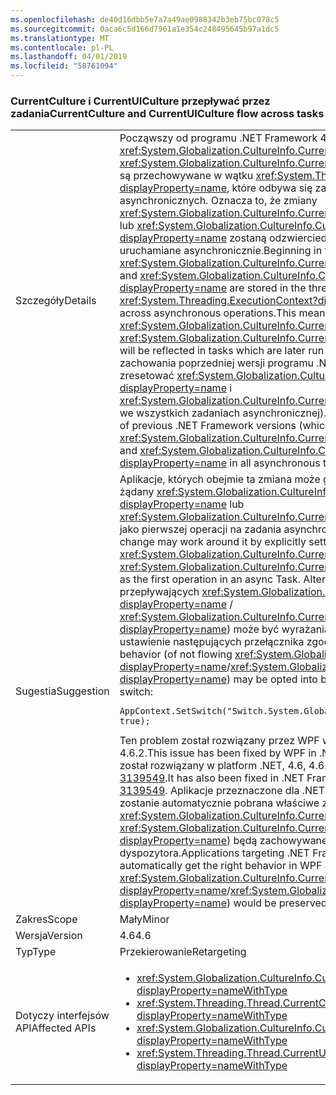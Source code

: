```yaml
---
ms.openlocfilehash: de40d16dbb5e7a7a49ae0988342b3eb75bc078c5
ms.sourcegitcommit: 0aca6c5d166d7961a1e354c248495645b97a1dc5
ms.translationtype: MT
ms.contentlocale: pl-PL
ms.lasthandoff: 04/01/2019
ms.locfileid: "58761094"
---
```

### <a name="currentculture-and-currentuiculture-flow-across-tasks"></a><span data-ttu-id="03122-101">CurrentCulture i CurrentUICulture przepływać przez zadania</span><span class="sxs-lookup"><span data-stu-id="03122-101">CurrentCulture and CurrentUICulture flow across tasks</span></span>

|   |   |
|---|---|
|<span data-ttu-id="03122-102">Szczegóły</span><span class="sxs-lookup"><span data-stu-id="03122-102">Details</span></span>|<span data-ttu-id="03122-103">Począwszy od programu .NET Framework 4.6 <xref:System.Globalization.CultureInfo.CurrentCulture?displayProperty=name> i <xref:System.Globalization.CultureInfo.CurrentUICulture?displayProperty=name> są przechowywane w wątku <xref:System.Threading.ExecutionContext?displayProperty=name>, które odbywa się za pośrednictwem operacji asynchronicznych. Oznacza to, że zmiany <xref:System.Globalization.CultureInfo.CurrentCulture?displayProperty=name> lub <xref:System.Globalization.CultureInfo.CurrentUICulture?displayProperty=name> zostaną odzwierciedlone w zadaniach, które później są uruchamiane asynchronicznie.</span><span class="sxs-lookup"><span data-stu-id="03122-103">Beginning in the .NET Framework 4.6, <xref:System.Globalization.CultureInfo.CurrentCulture?displayProperty=name> and <xref:System.Globalization.CultureInfo.CurrentUICulture?displayProperty=name> are stored in the thread's <xref:System.Threading.ExecutionContext?displayProperty=name>, which flows across asynchronous operations.This means that changes to <xref:System.Globalization.CultureInfo.CurrentCulture?displayProperty=name> or <xref:System.Globalization.CultureInfo.CurrentUICulture?displayProperty=name> will be reflected in tasks which are later run asynchronously.</span></span> <span data-ttu-id="03122-104">To różni się od zachowania poprzedniej wersji programu .NET Framework (która może zresetować <xref:System.Globalization.CultureInfo.CurrentCulture?displayProperty=name> i <xref:System.Globalization.CultureInfo.CurrentUICulture?displayProperty=name> we wszystkich zadaniach asynchronicznej).</span><span class="sxs-lookup"><span data-stu-id="03122-104">This is different from the behavior of previous .NET Framework versions (which would reset <xref:System.Globalization.CultureInfo.CurrentCulture?displayProperty=name> and <xref:System.Globalization.CultureInfo.CurrentUICulture?displayProperty=name> in all asynchronous tasks).</span></span>|
|<span data-ttu-id="03122-105">Sugestia</span><span class="sxs-lookup"><span data-stu-id="03122-105">Suggestion</span></span>|<span data-ttu-id="03122-106">Aplikacje, których obejmie ta zmiana może go obejść, jawnie ustawiając żądany <xref:System.Globalization.CultureInfo.CurrentCulture?displayProperty=name> lub <xref:System.Globalization.CultureInfo.CurrentUICulture?displayProperty=name> jako pierwszej operacji na zadania asynchronicznego.</span><span class="sxs-lookup"><span data-stu-id="03122-106">Apps affected by this change may work around it by explicitly setting the desired <xref:System.Globalization.CultureInfo.CurrentCulture?displayProperty=name> or <xref:System.Globalization.CultureInfo.CurrentUICulture?displayProperty=name> as the first operation in an async Task.</span></span> <span data-ttu-id="03122-107">Alternatywnie, stare zachowanie (nie przepływających <xref:System.Globalization.CultureInfo.CurrentCulture?displayProperty=name> / <xref:System.Globalization.CultureInfo.CurrentUICulture?displayProperty=name>) może być wyrażania zgody na korzystanie przez ustawienie następujących przełącznika zgodności:</span><span class="sxs-lookup"><span data-stu-id="03122-107">Alternatively, the old behavior (of not flowing <xref:System.Globalization.CultureInfo.CurrentCulture?displayProperty=name>/<xref:System.Globalization.CultureInfo.CurrentUICulture?displayProperty=name>) may be opted into by setting the following compatibility switch:</span></span><pre><code class="lang-csharp">AppContext.SetSwitch(&quot;Switch.System.Globalization.NoAsyncCurrentCulture&quot;, true);&#13;&#10;</code></pre><span data-ttu-id="03122-108">Ten problem został rozwiązany przez WPF w programie .NET Framework 4.6.2.</span><span class="sxs-lookup"><span data-stu-id="03122-108">This issue has been fixed by WPF in .NET Framework 4.6.2.</span></span> <span data-ttu-id="03122-109">Również został rozwiązany w platform .NET, 4.6, 4.6.1 za pośrednictwem [KB 3139549](https://support.microsoft.com/kb/3139549).</span><span class="sxs-lookup"><span data-stu-id="03122-109">It has also been fixed in .NET Frameworks 4.6, 4.6.1 through [KB 3139549](https://support.microsoft.com/kb/3139549).</span></span> <span data-ttu-id="03122-110">Aplikacje przeznaczone dla .NET Framework 4.6 lub nowszy zostanie automatycznie pobrana właściwe zachowania w aplikacjach WPF — <xref:System.Globalization.CultureInfo.CurrentCulture?displayProperty=name> / <xref:System.Globalization.CultureInfo.CurrentUICulture?displayProperty=name>) będą zachowywane przez operacje dyspozytora.</span><span class="sxs-lookup"><span data-stu-id="03122-110">Applications targeting .NET Framework 4.6 or later will automatically get the right behavior in WPF applications - <xref:System.Globalization.CultureInfo.CurrentCulture?displayProperty=name>/<xref:System.Globalization.CultureInfo.CurrentUICulture?displayProperty=name>) would be preserved across Dispatcher operations.</span></span>|
|<span data-ttu-id="03122-111">Zakres</span><span class="sxs-lookup"><span data-stu-id="03122-111">Scope</span></span>|<span data-ttu-id="03122-112">Mały</span><span class="sxs-lookup"><span data-stu-id="03122-112">Minor</span></span>|
|<span data-ttu-id="03122-113">Wersja</span><span class="sxs-lookup"><span data-stu-id="03122-113">Version</span></span>|<span data-ttu-id="03122-114">4.6</span><span class="sxs-lookup"><span data-stu-id="03122-114">4.6</span></span>|
|<span data-ttu-id="03122-115">Typ</span><span class="sxs-lookup"><span data-stu-id="03122-115">Type</span></span>|<span data-ttu-id="03122-116">Przekierowanie</span><span class="sxs-lookup"><span data-stu-id="03122-116">Retargeting</span></span>|
|<span data-ttu-id="03122-117">Dotyczy interfejsów API</span><span class="sxs-lookup"><span data-stu-id="03122-117">Affected APIs</span></span>|<ul><li><xref:System.Globalization.CultureInfo.CurrentCulture?displayProperty=nameWithType></li><li><xref:System.Threading.Thread.CurrentCulture?displayProperty=nameWithType></li><li><xref:System.Globalization.CultureInfo.CurrentUICulture?displayProperty=nameWithType></li><li><xref:System.Threading.Thread.CurrentUICulture?displayProperty=nameWithType></li></ul>|


